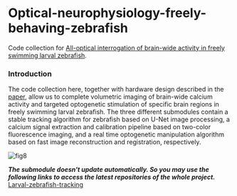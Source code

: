 # Optical-neurophysiology-freely-behaving-zebrafish
Code collection for [All-optical interrogation of brain-wide activity in freely swimming larval zebrafish](https://www.biorxiv.org/content/10.1101/2023.05.24.542114v1).

### Introduction

The code collection here, together with hardware design described in the [paper](https://www.biorxiv.org/content/10.1101/2023.05.24.542114v1), allow us to complete volumetric imaging of brain-wide calcium activity and targeted optogenetic stimulation of specific brain regions in freely swimming larval zebrafish. The three different submodules contain a stable tracking algorithm for zebrafish based on U-Net image processing, a calcium signal extraction and calibration pipeline based on two-color fluorescence imaging, and a real time optogenetic manipulation algorithm based on fast image reconstruction and registration, respectively. 

![fig8](https://github.com/Wenlab/All-optical-interrogation-of-freely-swimming-larval-zebrafish/assets/15085006/f88bcbc4-a4b4-476c-b9a6-a1ccf5f8a3ed)



*__The submodule doesn't update automatically. So you may use the following links to access the latest repositories of the whole project.__*\
[Larval-zebrafish-tracking](https://github.com/Wenlab/Larval-zebrafish-tracking/tree/master)

